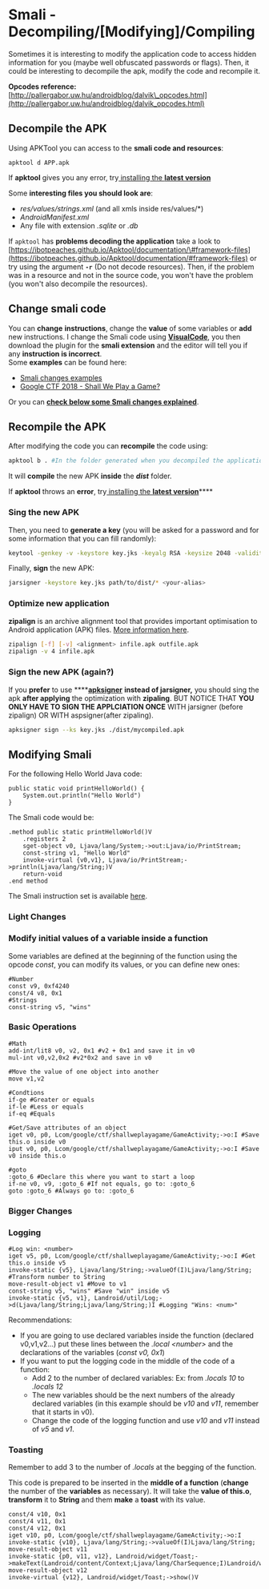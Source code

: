 # Smali - Decompiling/\[Modifying\]/Compiling

Sometimes it is interesting to modify the application code to access hidden information for you \(maybe well obfuscated passwords or flags\). Then, it could be interesting to decompile the apk, modify the code and recompile it.

**Opcodes reference:** [http://pallergabor.uw.hu/androidblog/dalvik\_opcodes.html](http://pallergabor.uw.hu/androidblog/dalvik_opcodes.html)

## Decompile the APK

Using APKTool you can access to the **smali code and resources**:

```text
apktool d APP.apk
```

If **apktool** gives you any error, try[ installing the **latest version**](https://ibotpeaches.github.io/Apktool/install/)

Some **interesting files you should look are**: 

* _res/values/strings.xml_ \(and all xmls inside res/values/\*\)
* _AndroidManifest.xml_
* Any file with extension _.sqlite_ or _.db_

If `apktool` has **problems decoding the application** take a look to [https://ibotpeaches.github.io/Apktool/documentation/\#framework-files](https://ibotpeaches.github.io/Apktool/documentation/#framework-files) or try using the argument **`-r`** \(Do not decode resources\). Then, if the problem was in a resource and not in the source code, you won't have the problem \(you won't also decompile the resources\).

## Change smali code

You can **change** **instructions**, change the **value** of some variables or **add** new instructions. I change the Smali code using [**VisualCode**](https://code.visualstudio.com/), you then download the plugin for the **smali extension** and the editor will tell you if any **instruction is incorrect**.  
Some **examples** can be found here:

* [Smali changes examples](smali-changes.md)
* [Google CTF 2018 - Shall We Play a Game?](google-ctf-2018-shall-we-play-a-game.md)

Or you can [**check below some Smali changes explained**](smali-changes.md#modifying-smali).

## Recompile the APK

After modifying the code you can **recompile** the code using:

```bash
apktool b . #In the folder generated when you decompiled the application
```

It will **compile** the new APK **inside** the _**dist**_ folder.

If **apktool** throws an **error**, try[ installing the **latest version**](https://ibotpeaches.github.io/Apktool/install/)\*\*\*\*

### **Sing the new APK**

Then, you need to **generate a key** \(you will be asked for a password and for some information that you can fill randomly\):

```bash
keytool -genkey -v -keystore key.jks -keyalg RSA -keysize 2048 -validity 10000 -alias <your-alias>
```

Finally, **sign** the new APK:

```bash
jarsigner -keystore key.jks path/to/dist/* <your-alias>
```

### Optimize new application

**zipalign** is an archive alignment tool that provides important optimisation to Android application \(APK\) files. [More information here](https://developer.android.com/studio/command-line/zipalign).

```bash
zipalign [-f] [-v] <alignment> infile.apk outfile.apk
zipalign -v 4 infile.apk
```

### **Sign the new APK \(again?\)**

If you **prefer** to use ****[**apksigner**](https://developer.android.com/studio/command-line/apksigner) **instead of jarsigner,** you should sing the apk **after applying** the optimization with **zipaling**. BUT NOTICE THAT **YOU ONLY HAVE TO SIGN THE APPLCIATION ONCE** WITH jarsigner \(before zipalign\) OR WITH aspsigner\(after zipaling\).

```bash
apksigner sign --ks key.jks ./dist/mycompiled.apk
```

## Modifying Smali

For the following Hello World Java code:

```text
public static void printHelloWorld() {
	System.out.println("Hello World")
}
```

The Smali code would be:

```text
.method public static printHelloWorld()V
	.registers 2
	sget-object v0, Ljava/lang/System;->out:Ljava/io/PrintStream;
	const-string v1, "Hello World"
	invoke-virtual {v0,v1}, Ljava/io/PrintStream;->println(Ljava/lang/String;)V
	return-void
.end method

```

The Smali instruction set is available [here](https://source.android.com/devices/tech/dalvik/dalvik-bytecode#instructions).

### Light Changes

### Modify initial values of a variable inside a function

Some variables are defined at the beginning of the function using the opcode _const_, you can modify its values, or you can define new ones:

```text
#Number
const v9, 0xf4240
const/4 v8, 0x1
#Strings
const-string v5, "wins"
```

### Basic Operations

```text
#Math
add-int/lit8 v0, v2, 0x1 #v2 + 0x1 and save it in v0
mul-int v0,v2,0x2 #v2*0x2 and save in v0

#Move the value of one object into another
move v1,v2

#Condtions
if-ge #Greater or equals
if-le #Less or equals
if-eq #Equals

#Get/Save attributes of an object
iget v0, p0, Lcom/google/ctf/shallweplayagame/GameActivity;->o:I #Save this.o inside v0
iput v0, p0, Lcom/google/ctf/shallweplayagame/GameActivity;->o:I #Save v0 inside this.o

#goto
:goto_6 #Declare this where you want to start a loop
if-ne v0, v9, :goto_6 #If not equals, go to: :goto_6
goto :goto_6 #Always go to: :goto_6
```

### Bigger Changes

### Logging

```text
#Log win: <number>
iget v5, p0, Lcom/google/ctf/shallweplayagame/GameActivity;->o:I #Get this.o inside v5
invoke-static {v5}, Ljava/lang/String;->valueOf(I)Ljava/lang/String; #Transform number to String
move-result-object v1 #Move to v1
const-string v5, "wins" #Save "win" inside v5
invoke-static {v5, v1}, Landroid/util/Log;->d(Ljava/lang/String;Ljava/lang/String;)I #Logging "Wins: <num>"
```

Recommendations:

* If you are going to use declared variables inside the function \(declared v0,v1,v2...\) put these lines between the _.local &lt;number&gt;_ and the declarations of the variables \(_const v0, 0x1_\)
* If you want to put the logging code in the middle of the code of a function:
  * Add 2 to the number of declared variables: Ex: from _.locals 10_ to _.locals 12_
  * The new variables should be the next numbers of the already declared variables \(in this example should be _v10_ and _v11_, remember that it starts in v0\).
  * Change the code of the logging function and use _v10_ and _v11_ instead of _v5_ and _v1_.

### Toasting

Remember to add 3 to the number of _.locals_ at the begging of the function.

This code is prepared to be inserted in the **middle of a function** \(**change** the number of the **variables** as necessary\). It will take the **value of this.o**, **transform** it to **String** and them **make** a **toast** with its value.

```text
const/4 v10, 0x1
const/4 v11, 0x1
const/4 v12, 0x1
iget v10, p0, Lcom/google/ctf/shallweplayagame/GameActivity;->o:I
invoke-static {v10}, Ljava/lang/String;->valueOf(I)Ljava/lang/String;
move-result-object v11
invoke-static {p0, v11, v12}, Landroid/widget/Toast;->makeText(Landroid/content/Context;Ljava/lang/CharSequence;I)Landroid/widget/Toast;
move-result-object v12
invoke-virtual {v12}, Landroid/widget/Toast;->show()V
```

